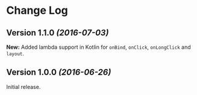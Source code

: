 Change Log
==========


Version 1.1.0 *(2016-07-03)*
----------------------------

**New:** Added lambda support in Kotlin for `onBind`, `onClick`, `onLongClick` and `layout`.


Version 1.0.0 *(2016-06-26)*
----------------------------

Initial release.
